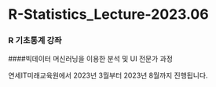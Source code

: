 # R-Statistics_Lecture-2023.06

### R 기초통계 강좌

####빅데이터 머신러닝을 이용한 분석 및 UI 전문가 과정

연세IT미래교육원에서 2023년 3월부터 2023년 8월까지 진행됩니다.
